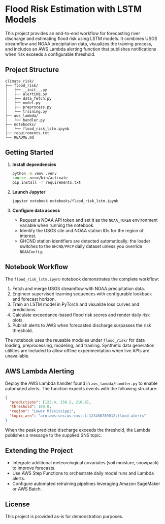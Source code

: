 # Flood Risk Estimation with LSTM Models

This project provides an end-to-end workflow for forecasting river discharge and estimating flood risk using LSTM models. It combines USGS streamflow and NOAA precipitation data, visualizes the training process, and includes an AWS Lambda alerting function that publishes notifications when risk exceeds a configurable threshold.

## Project Structure

```
climate_risk/
├── flood_risk/
│   ├── __init__.py
│   ├── alerting.py
│   ├── data_fetch.py
│   ├── model.py
│   ├── preprocess.py
│   └── training.py
├── aws_lambda/
│   └── handler.py
├── notebooks/
│   └── flood_risk_lstm.ipynb
├── requirements.txt
└── README.md
```

## Getting Started

1. **Install dependencies**

   ```bash
   python -m venv .venv
   source .venv/bin/activate
   pip install -r requirements.txt
   ```

2. **Launch Jupyter**

   ```bash
   jupyter notebook notebooks/flood_risk_lstm.ipynb
   ```

3. **Configure data access**
   * Request a NOAA API token and set it as the `NOAA_TOKEN` environment variable when running the notebook.
   * Identify the USGS site and NOAA station IDs for the region of interest.
   * GHCND station identifiers are detected automatically; the loader switches to the `GHCND/PRCP` daily dataset unless you override `NOAAConfig`.

## Notebook Workflow

The `flood_risk_lstm.ipynb` notebook demonstrates the complete workflow:

1. Fetch and merge USGS streamflow with NOAA precipitation data.
2. Engineer supervised learning sequences with configurable lookback and forecast horizon.
3. Train an LSTM model in PyTorch and visualize loss curves and predictions.
4. Calculate exceedance-based flood risk scores and render daily risk plots.
5. Publish alerts to AWS when forecasted discharge surpasses the risk threshold.

The notebook uses the reusable modules under `flood_risk/` for data loading, preprocessing, modeling, and training. Synthetic data generation utilities are included to allow offline experimentation when live APIs are unavailable.

## AWS Lambda Alerting

Deploy the AWS Lambda handler found in `aws_lambda/handler.py` to enable automated alerts. The function expects events with the following structure:

```json
{
  "predictions": [123.4, 150.2, 210.8],
  "threshold": 180.0,
  "region": "Lower Mississippi",
  "topic_arn": "arn:aws:sns:us-east-1:123456789012:flood-alerts"
}
```

When the peak predicted discharge exceeds the threshold, the Lambda publishes a message to the supplied SNS topic.

## Extending the Project

* Integrate additional meteorological covariates (soil moisture, snowpack) to improve forecasts.
* Use AWS Step Functions to orchestrate daily model runs and Lambda alerts.
* Configure automated retraining pipelines leveraging Amazon SageMaker or AWS Batch.

## License

This project is provided as-is for demonstration purposes.
